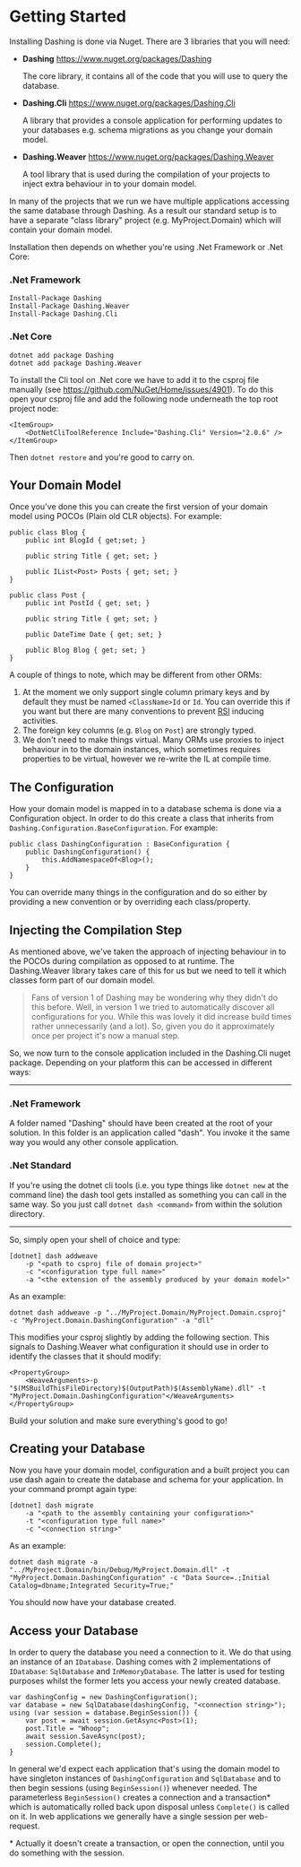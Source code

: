 # Getting Started

Installing Dashing is done via Nuget. There are 3 libraries that you will need:

- **Dashing** <https://www.nuget.org/packages/Dashing>

  The core library, it contains all of the code that you will use to query the database.
- **Dashing.Cli** <https://www.nuget.org/packages/Dashing.Cli>

  A library that provides a console application for performing updates to your databases e.g. schema migrations as you change your domain model.
- **Dashing.Weaver** <https://www.nuget.org/packages/Dashing.Weaver>

  A tool library that is used during the compilation of your projects to inject extra behaviour in to your domain model.

In many of the projects that we run we have multiple applications accessing the same database through Dashing. 
As a result our standard setup is to have a separate "class library" project (e.g. MyProject.Domain) which will contain your 
domain model. 

Installation then depends on whether you're using .Net Framework or .Net Core:

### .Net Framework

```
Install-Package Dashing
Install-Package Dashing.Weaver
Install-Package Dashing.Cli
```

### .Net Core

```
dotnet add package Dashing
dotnet add package Dashing.Weaver
```

To install the Cli tool on .Net core we have to add it to the csproj file manually (see https://github.com/NuGet/Home/issues/4901). To do this open your csproj file and add the following node underneath the top root project node:

```
<ItemGroup>
    <DotNetCliToolReference Include="Dashing.Cli" Version="2.0.6" />
</ItemGroup>
```

Then `dotnet restore` and you're good to carry on.

## Your Domain Model

Once you've done this you can create the first version of your domain model using POCOs (Plain old CLR objects). For example:

```
public class Blog {
	public int BlogId { get;set; }

	public string Title { get; set; }

	public IList<Post> Posts { get; set; }
}

public class Post {
	public int PostId { get; set; }

	public string Title	{ get; set; }

	public DateTime Date { get; set; }

	public Blog Blog { get; set; }
}
```

A couple of things to note, which may be different from other ORMs:

1. At the moment we only support single column primary keys and by default they must be named `<ClassName>Id` or `Id`. You can override this if you want but there are many conventions to prevent [RSI](https://en.wikipedia.org/wiki/Repetitive_strain_injury) inducing activities.
2. The foreign key columns (e.g. `Blog` on `Post`) are strongly typed.
3. We don't need to make things virtual. Many ORMs use proxies to inject behaviour in to the domain instances, which sometimes requires properties to be virtual, however we re-write the IL at compile time.

## The Configuration

How your domain model is mapped in to a database schema is done via a Configuration object. In order to do this create a class that inherits from `Dashing.Configuration.BaseConfiguration`. For example:

```
public class DashingConfiguration : BaseConfiguration {
    public DashingConfiguration() {
        this.AddNamespaceOf<Blog>();
    }
}
```

You can override many things in the configuration and do so either by providing a new convention or by overriding each class/property.

## Injecting the Compilation Step

As mentioned above, we've taken the approach of injecting behaviour in to the POCOs during compilation as opposed to at runtime. 
The Dashing.Weaver library takes care of this for us but we need to tell it which classes form part of our domain model.

> Fans of version 1 of Dashing may be wondering why they didn't do this before. Well, in version 1 we tried to automatically discover all configurations for you. While this was lovely it did increase build times rather unnecessarily (and a lot). So, given you do it approximately once per project it's now a manual step.

So, we now turn to the console application included in the Dashing.Cli nuget package. Depending on your platform this can be accessed in different ways:

___

### .Net Framework

A folder named "Dashing" should have been created at the root of your solution. In this folder is an application called "dash". You invoke it the same way you would any other console application.

### .Net Standard

If you're using the dotnet cli tools (i.e. you type things like `dotnet new` at the command line) the dash tool gets installed as something you can call in the same way. So you just call `dotnet dash <command>` from within the solution directory.

___

So, simply open your shell of choice and type:

    [dotnet] dash addweave 
        -p "<path to csproj file of domain project>" 
        -c "<configuration type full name>" 
        -a "<the extension of the assembly produced by your domain model>"

As an example:

    dotnet dash addweave -p "../MyProject.Domain/MyProject.Domain.csproj" -c "MyProject.Domain.DashingConfiguration" -a "dll"

This modifies your csproj slightly by adding the following section. This signals to Dashing.Weaver what configuration it should use in order to identify the classes that it should modify:

    <PropertyGroup>
        <WeaveArguments>-p "$(MSBuildThisFileDirectory)$(OutputPath)$(AssemblyName).dll" -t  "MyProject.Domain.DashingConfiguration"</WeaveArguments>
    </PropertyGroup>

Build your solution and make sure everything's good to go!

## Creating your Database

Now you have your domain model, configuration and a built project you can use dash again to create the database and schema for your application. In your command prompt again type:

    [dotnet] dash migrate
        -a "<path to the assembly containing your configuration>"
        -t "<configuration type full name>"
        -c "<connection string>"

As an example:

    dotnet dash migrate -a "../MyProject.Domain/bin/Debug/MyProject.Domain.dll" -t "MyProject.Domain.DashingConfiguration" -c "Data Source=.;Initial Catalog=dbname;Integrated Security=True;"

You should now have your database created.

## Access your Database

In order to query the database you need a connection to it. We do that using an instance of an `IDatabase`. Dashing comes with 2 implementations of `IDatabase`: `SqlDatabase` and `InMemoryDatabase`. The latter is used for testing purposes whilst the former lets you access your newly created database.

```
var dashingConfig = new DashingConfiguration();
var database = new SqlDatabase(dashingConfig, "<connection string>");
using (var session = database.BeginSession()) {
    var post = await session.GetAsync<Post>(1);
    post.Title = "Whoop";
    await session.SaveAsync(post);
    session.Complete();
}
``` 

In general we'd expect each application that's using the domain model to have singleton instances of `DashingConfiguration` and `SqlDatabase` and to then begin sessions (using `BeginSession()`) whenever needed. The parameterless `BeginSession()` creates a connection and a transaction* which is automatically rolled back upon disposal unless `Complete()` is called on it. In web applications we generally have a single session per web-request.

\* Actually it doesn't create a transaction, or open the connection, until you do something with the session.